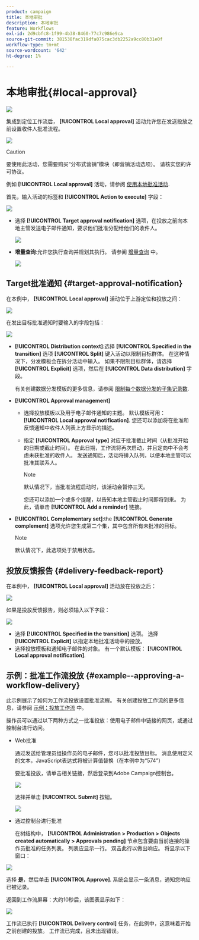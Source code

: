 ```yaml
---
product: campaign
title: 本地审批
description: 本地审批
feature: Workflows
exl-id: 2d9cbfc8-1f99-4b38-8460-77c7c986e9ca
source-git-commit: 381538fac319dfa075cac3db2252a9cc80b31e0f
workflow-type: tm+mt
source-wordcount: '642'
ht-degree: 1%

---
```


# 本地审批{#local-approval}

![](../../assets/v7-only.svg)

集成到定位工作流后， **[!UICONTROL Local approval]** 活动允许您在发送投放之前设置收件人批准流程。

![](assets/local_validation_0.png)

>[!CAUTION]
>
>要使用此活动，您需要购买“分布式营销”模块（即营销活动选项）。 请核实您的许可协议。

例如 **[!UICONTROL Local approval]** 活动，请参阅 [使用本地批准活动](using-the-local-approval-activity.md).

首先，输入活动的标签和 **[!UICONTROL Action to execute]** 字段：

![](assets/local_validation_1.png)

* 选择 **[!UICONTROL Target approval notification]** 选项，在投放之前向本地主管发送电子邮件通知，要求他们批准分配给他们的收件人。

   ![](assets/local_validation_intro_2.png)

* **增量查询**:允许您执行查询并规划其执行。 请参阅 [增量查询](incremental-query.md) 中。

   ![](assets/local_validation_intro_3.png)

## Target批准通知 {#target-approval-notification}

在本例中， **[!UICONTROL Local approval]** 活动位于上游定位和投放之间：

![](assets/local_validation_2.png)

在发出目标批准通知时要输入的字段包括：

![](assets/local_validation_3.png)

* **[!UICONTROL Distribution context]**:选择 **[!UICONTROL Specified in the transition]** 选项 **[!UICONTROL Split]** 键入活动以限制目标群体。 在这种情况下，分发模板会在拆分活动中输入。 如果不限制目标群体，请选择 **[!UICONTROL Explicit]** 选项，然后在 **[!UICONTROL Data distribution]** 字段。

   有关创建数据分发模板的更多信息，请参阅 [限制每个数据分发的子集记录数](split.md#limiting-the-number-of-subset-records-per-data-distribution).

* **[!UICONTROL Approval management]**

   * 选择投放模板以及用于电子邮件通知的主题。 默认模板可用： **[!UICONTROL Local approval notification]**. 您还可以添加将在批准和反馈通知中收件人列表上方显示的描述。
   * 指定 **[!UICONTROL Approval type]** 对应于批准截止时间（从批准开始的日期或截止时间）。 在此日期，工作流将再次启动，并且定向中不会考虑未获批准的收件人。 发送通知后，活动将排入队列，以便本地主管可以批准其联系人。

      >[!NOTE]
      >
      >默认情况下，当批准流程启动时，该活动会暂停三天。

      您还可以添加一个或多个提醒，以告知本地主管截止时间即将到来。 为此，请单击 **[!UICONTROL Add a reminder]** 链接。

* **[!UICONTROL Complementary set]**:the **[!UICONTROL Generate complement]** 选项允许您生成第二个集，其中包含所有未批准的目标。

   >[!NOTE]
   >
   >默认情况下，此选项处于禁用状态。

## 投放反馈报告 {#delivery-feedback-report}

在本例中， **[!UICONTROL Local approval]** 活动放在投放之后：

![](assets/local_validation_4.png)

如果是投放反馈报告，则必须输入以下字段：

![](assets/local_validation_workflow_4.png)

* 选择 **[!UICONTROL Specified in the transition]** 选项。 选择 **[!UICONTROL Explicit]** 以指定本地批准活动中的投放。
* 选择投放模板和通知电子邮件的对象。 有一个默认模板： **[!UICONTROL Local approval notification]**.

## 示例：批准工作流投放 {#example--approving-a-workflow-delivery}

此示例展示了如何为工作流投放设置批准流程。 有关创建投放工作流的更多信息，请参阅 [示例：投放工作流](delivery.md#example--delivery-workflow) 中。

操作员可以通过以下两种方式之一批准投放：使用电子邮件中链接的网页，或通过控制台进行访问。

* Web批准

   通过发送给管理员组操作员的电子邮件，您可以批准投放目标。 消息使用定义的文本，JavaScript表达式将被计算值替换（在本例中为“574”）

   要批准投放，请单击相关链接，然后登录到Adobe Campaign控制台。

   ![](assets/new-workflow-valid-webaccess.png)

   选择并单击 **[!UICONTROL Submit]** 按钮。

   ![](assets/new-workflow-valid-webaccess-confirm.png)

* 通过控制台进行批准

   在树结构中， **[!UICONTROL Administration > Production > Objects created automatically > Approvals pending]** 节点包含要由当前连接的操作员批准的任务列表。 列表应显示一行。 双击此行以做出响应。 将显示以下窗口：

![](assets/new-workflow-7.png)

选择 **是**，然后单击 **[!UICONTROL Approve]**. 系统会显示一条消息，通知您响应已被记录。

返回到工作流屏幕：大约10秒后，该图表显示如下：

![](assets/new-workflow-8.png)

工作流已执行 **[!UICONTROL Delivery control]** 任务，在此例中，这意味着开始之前创建的投放。 工作流已完成，且未出现错误。
